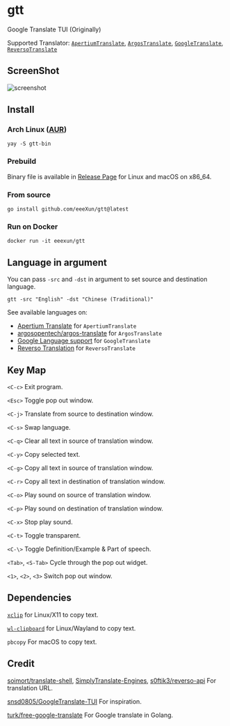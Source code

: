 # gtt

Google Translate TUI (Originally)

Supported Translator:
[`ApertiumTranslate`](https://www.apertium.org/),
[`ArgosTranslate`](https://translate.argosopentech.com/),
[`GoogleTranslate`](https://translate.google.com/),
[`ReversoTranslate`](https://www.reverso.net/text-translation)

## ScreenShot

![screenshot](https://user-images.githubusercontent.com/58657914/213123592-5d8bccfb-ff80-4ad6-aaca-03b31c4c2c59.gif)

## Install

### Arch Linux ([AUR](https://aur.archlinux.org/packages/gtt-bin))

```
yay -S gtt-bin
```

### Prebuild

Binary file is available in [Release Page](https://github.com/eeeXun/gtt/releases) for Linux and macOS on x86_64.

### From source

```
go install github.com/eeeXun/gtt@latest
```

### Run on Docker

```
docker run -it eeexun/gtt
```

## Language in argument

You can pass `-src` and `-dst` in argument to set source and destination language.

```
gtt -src "English" -dst "Chinese (Traditional)"
```

See available languages on:

- [Apertium Translate](https://www.apertium.org/) for `ApertiumTranslate`
- [argosopentech/argos-translate](https://github.com/argosopentech/argos-translate#supported-languages) for `ArgosTranslate`
- [Google Language support](https://cloud.google.com/translate/docs/languages) for `GoogleTranslate`
- [Reverso Translation](https://www.reverso.net/text-translation) for `ReversoTranslate`

## Key Map

`<C-c>`
Exit program.

`<Esc>`
Toggle pop out window.

`<C-j>`
Translate from source to destination window.

`<C-s>`
Swap language.

`<C-q>`
Clear all text in source of translation window.

`<C-y>`
Copy selected text.

`<C-g>`
Copy all text in source of translation window.

`<C-r>`
Copy all text in destination of translation window.

`<C-o>`
Play sound on source of translation window.

`<C-p>`
Play sound on destination of translation window.

`<C-x>`
Stop play sound.

`<C-t>`
Toggle transparent.

`<C-\>`
Toggle Definition/Example & Part of speech.

`<Tab>`, `<S-Tab>`
Cycle through the pop out widget.

`<1>`, `<2>`, `<3>`
Switch pop out window.

## Dependencies

[`xclip`](https://github.com/astrand/xclip) for Linux/X11 to copy text.

[`wl-clipboard`](https://github.com/bugaevc/wl-clipboard) for Linux/Wayland to copy text.

`pbcopy` For macOS to copy text.

## Credit

[soimort/translate-shell](https://github.com/soimort/translate-shell),
[SimplyTranslate-Engines](https://codeberg.org/SimpleWeb/SimplyTranslate-Engines),
[s0ftik3/reverso-api](https://github.com/s0ftik3/reverso-api)
For translation URL.

[snsd0805/GoogleTranslate-TUI](https://github.com/snsd0805/GoogleTranslate-TUI) For inspiration.

[turk/free-google-translate](https://github.com/turk/free-google-translate) For Google translate in Golang.
